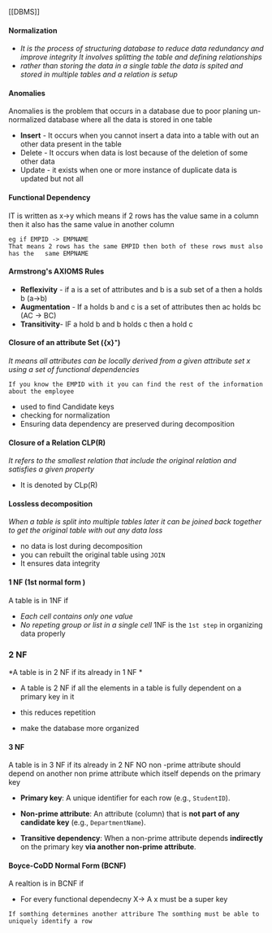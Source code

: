 [[DBMS]]
#### Normalization


- *It is the process of structuring database to reduce data redundancy and improve integrity  It involves splitting the table and defining relationships*
- *rather than storing the data in a single table the data is spited and stored in multiple tables and a relation is setup*
#### Anomalies 
Anomalies is the problem that occurs in a database due to poor planing un-normalized database where all the data is stored in one table

- **Insert** - It occurs when you cannot insert a data into a table with out an other  data present in the table 
- Delete - It occurs when data is lost because of the deletion of some other data
- Update - it exists when one or more instance  of duplicate data is updated but not all

#### Functional Dependency 
 IT is written as x->y which means if 2 rows has the value same in a column then it also has the same value in another column

  ```
  eg if EMPID -> EMPNAME 
  That means 2 rows has the same EMPID then both of these rows must also has the   same EMPNAME 
```

#### Armstrong's AXIOMS Rules
- **Reflexivity** - if a is a set of attributes and b is a sub set of a then a holds b (a->b)
- **Augmentation** - If a holds b and c is a set of attributes then ac holds bc (AC -> BC)
- **Transitivity**- IF a hold b and b holds c then a hold c 
#### Closure of an attribute Set ({x}⁺)
*It means all attributes can be locally derived from a given attribute set x using a set of functional dependencies*
```
If you know the EMPID with it you can find the rest of the information about the employee 
```

- used to find Candidate keys 
- checking for normalization
- Ensuring data dependency are preserved during decomposition

#### Closure of a Relation CLP(R)


*It refers to the smallest relation that include the original relation and satisfies a given property*
- It is denoted by CLp(R)
#### Lossless decomposition 
*When a table is split into multiple tables later it can be joined back together to get the original table with out any data loss*

- no data is lost during decomposition 
- you can rebuilt the original table using `JOIN`
- It ensures data integrity
#### 1 NF (1st normal form )
A table is in 1NF if 
- *Each cell contains only one value*
- *No repeting group or list in a single cell*
1NF is the `1st step`  in organizing data properly 

### 2 NF
*A table is in 2 NF if its already in 1 NF *
- A table is 2 NF if all the elements in a table is fully dependent on a primary key in it 

- this reduces repetition 
- make the database more organized 
#### 3 NF

A table is in 3 NF if its already in 2 NF 
NO non -prime attribute should depend on another non prime attribute which itself depends on the primary key



- **Primary key**: A unique identifier for each row (e.g., `StudentID`).
    
- **Non-prime attribute**: An attribute (column) that is **not part of any candidate key** (e.g., `DepartmentName`).
    
- **Transitive dependency**: When a non-prime attribute depends **indirectly** on the primary key **via another non-prime attribute**.

#### Boyce-CoDD Normal Form (BCNF)
A realtion is in BCNF if 

- For every functional dependecny X-> A x must be a super key
```
If somthing determines another attribure The somthing must be able to uniquely identify a row 
```
